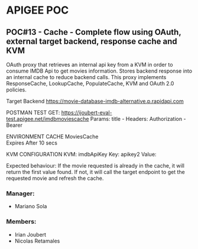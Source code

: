 # APIGEE POC
## POC#13 - Cache - Complete flow using OAuth, external target backend, response cache and KVM

OAuth proxy that retrieves an internal api key from a KVM in order to consume IMDB Api to get movies information.
Stores backend response into an internal cache to reduce backend calls.
This proxy implements ResponseCache, LookupCache, PopulateCache, KVM and OAuth 2.0 policies.

Target Backend 
https://movie-database-imdb-alternative.p.rapidapi.com


POSTMAN TEST
GET: https://ijoubert-eval-test.apigee.net/imdbmoviescache
Params: title - <titleValue>
Headers: Authorization - Bearer <accessToken>


ENVIRONMENT CACHE
MoviesCache 	
Expires After 10 secs


KVM CONFIGURATION
KVM: imdbApiKey 
Key: apikey2
Value: <imdbApiKey>


Expected behaviour:
If the movie requested is already in the cache, it will return the first value found.
If not, it will call the target endpoint to get the requested movie and refresh the cache. 

### Manager:
* Mariano Sola
### Members:
* Irian Joubert
* Nicolas Retamales